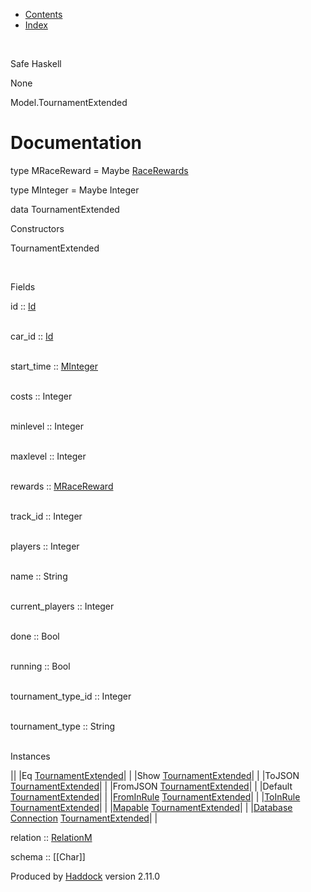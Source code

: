-   [Contents](index.html)
-   [Index](doc-index.html)

 

Safe Haskell

None

Model.TournamentExtended

Documentation
=============

type MRaceReward = Maybe [RaceRewards](Data-RaceReward.html#t:RaceRewards)

type MInteger = Maybe Integer

data TournamentExtended

Constructors

TournamentExtended

 

Fields

id :: [Id](Model-General.html#t:Id)  
 

car\_id :: [Id](Model-General.html#t:Id)  
 

start\_time :: [MInteger](Model-TournamentExtended.html#t:MInteger)  
 

costs :: Integer  
 

minlevel :: Integer  
 

maxlevel :: Integer  
 

rewards :: [MRaceReward](Model-TournamentExtended.html#t:MRaceReward)  
 

track\_id :: Integer  
 

players :: Integer  
 

name :: String  
 

current\_players :: Integer  
 

done :: Bool  
 

running :: Bool  
 

tournament\_type\_id :: Integer  
 

tournament\_type :: String  
 

Instances

||
|Eq [TournamentExtended](Model-TournamentExtended.html#t:TournamentExtended)| |
|Show [TournamentExtended](Model-TournamentExtended.html#t:TournamentExtended)| |
|ToJSON [TournamentExtended](Model-TournamentExtended.html#t:TournamentExtended)| |
|FromJSON [TournamentExtended](Model-TournamentExtended.html#t:TournamentExtended)| |
|Default [TournamentExtended](Model-TournamentExtended.html#t:TournamentExtended)| |
|[FromInRule](Data-InRules.html#t:FromInRule) [TournamentExtended](Model-TournamentExtended.html#t:TournamentExtended)| |
|[ToInRule](Data-InRules.html#t:ToInRule) [TournamentExtended](Model-TournamentExtended.html#t:TournamentExtended)| |
|[Mapable](Model-General.html#t:Mapable) [TournamentExtended](Model-TournamentExtended.html#t:TournamentExtended)| |
|[Database](Model-General.html#t:Database) [Connection](Data-SqlTransaction.html#t:Connection) [TournamentExtended](Model-TournamentExtended.html#t:TournamentExtended)| |

relation :: [RelationM](Data-Relation.html#t:RelationM)

schema :: [[Char]]

Produced by [Haddock](http://www.haskell.org/haddock/) version 2.11.0
